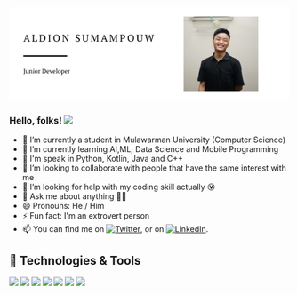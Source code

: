 ![Header](https://raw.githubusercontent.com/dionpouw/dionpouw/main/readme_header.png "Header")

### Hello, folks! <img src="https://raw.githubusercontent.com/MartinHeinz/MartinHeinz/master/wave.gif" width="30px">


- 🔭 I’m currently a student in Mulawarman University (Computer Science)
- 🌱 I’m currently learning AI,ML, Data Science and Mobile Programming
- 📢 I'm speak in Python, Kotlin, Java and C++
- 👯 I’m looking to collaborate with people that have the same interest with me
- 🤔 I’m looking for help with my coding skill actually 😵
- 💬 Ask me about anything 🤪🤪
- 😄 Pronouns: He / Him
- ⚡ Fun fact: I'm an extrovert person
- 📫 You can find me on [![Twitter][1.2]][1], or on [![LinkedIn][2.2]][2].


## 🔧 Technologies & Tools
![](https://img.shields.io/badge/OS-Arch_Linux-informational?style=flat&logo=linux&logoColor=white&color=2bbc8a)
![](https://img.shields.io/badge/Editor-IntelliJ_IDEA-informational?style=flat&logo=intellij-idea&logoColor=white&color=2bbc8a)
![](https://img.shields.io/badge/Code-Python-informational?style=flat&logo=python&logoColor=white&color=2bbc8a)
![](https://img.shields.io/badge/Code-Java-informational?style=flat&logo=java&logoColor=white&color=2bbc8a)
![](https://img.shields.io/badge/Code-Kotlin-informational?style=flat&logo=kotlin&logoColor=white&color=2bbc8a)
![](https://img.shields.io/badge/Code-C++-informational?style=flat&logo=c++&logoColor=white&color=2bbc8a)
![](https://img.shields.io/badge/Shell-ohmyzsh-informational?style=flat&logo=ohmyzsh&logoColor=white&color=2bbc8a)
<!-- Icons -->

[1.2]: http://i.imgur.com/wWzX9uB.png (twitter icon without padding)
[2.2]: https://raw.githubusercontent.com/MartinHeinz/MartinHeinz/master/linkedin-3-16.png (LinkedIn icon without padding)

<!-- Links to your social media accounts -->

[1]: https://twitter.com/aldionaldion
[2]: https://www.linkedin.com/in/aldion-sumampouw/
